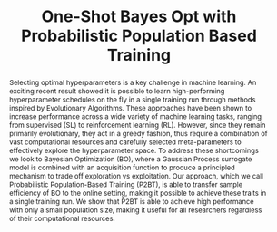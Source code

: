 ---
layout: paper

title: One-Shot Bayes Opt with Probabilistic Population Based Training
authors:
- Jack Parker-Holder
- Vu Nguyen
- Stephen Roberts
venue: arXiv
year: 2020
link: https://arxiv.org/abs/2002.02518

abstract: "
Selecting optimal hyperparameters is a key challenge in machine learning. An 
exciting recent result showed it is possible to learn high-performing 
hyperparameter schedules on the fly in a single training run through methods 
inspired by Evolutionary Algorithms. These approaches have been shown to 
increase performance across a wide variety of machine learning tasks, ranging 
from supervised (SL) to reinforcement learning (RL). However, since they remain
primarily evolutionary, they act in a greedy fashion, thus require a 
combination of vast computational resources and carefully selected 
meta-parameters to effectively explore the hyperparameter space. To address 
these shortcomings we look to Bayesian Optimization (BO), where a Gaussian 
Process surrogate model is combined with an acquisition function to produce a
principled mechanism to trade off exploration vs exploitation. Our approach, 
which we call Probabilistic Population-Based Training (P2BT), is able to 
transfer sample efficiency of BO to the online setting, making it possible to 
achieve these traits in a single training run. We show that P2BT is able to 
achieve high performance with only a small population size, making it useful 
for all researchers regardless of their computational resources.
"

who_suggested: George De Ath

status: suggested
---